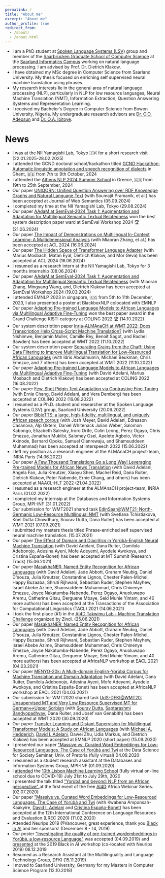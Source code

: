 ```yaml
---
permalink: /
title: "About me"
excerpt: "About me"
author_profile: true
redirect_from: 
  - /about/
  - /about.html
---
```

* I am a PhD student at <a href="https://www.lsv.uni-saarland.de/">Spoken Language Systems (LSV)</a> group and member of the <a href="https://www.graduateschool-computerscience.de/">Saarbrücken Graduate School of Computer Science</a> at the  <a href="https://saarland-informatics-campus.de/en/">Saarland Informatics Campus</a> working on natural language processing. I am advised by Prof. Dr. Dietrich Klakow. 
* I have obtained my MSc degree in Computer Science from Saarland University. My thesis focused on enriching self supervised neural machine translation using phrases.
* My research interests lie in the general area of natural language processing (NLP), particularly in NLP for low resource languages, Neural Machine Translation (NMT), Information Extraction, Question Answering Systems and Representation Learning.
* I received my Bachelor’s Degree in Computer Science from Bowen University, Nigeria. My undergraduate research advisors are <a href="https://www.researchgate.net/profile/Olajide-Adeosun">Dr. O.O. Adeosun</a> and <a href="https://scholar.google.com/citations?user=_SJ0QOoAAAAJ&hl=en">Dr. O.A. Ibitoye</a>.

News
======

* I was at the NII Yamagishi Lab, Tokyo 🇯🇵 for a short research visit (22.01.2025-28.02.2025)
* I attended the GCND doctoral school/hackathon titled <a href="https://www.gcnd.ugent.be/en/gcnd-hackathon/">GCND Hackathon: Automatic linguistic annotation and speech recognition of dialects</a> in Ghent, 🇧🇪 from  7th to 9th October, 2024
* I attended the <a href="https://athnlp.github.io/2024/index.html">Athens NLP 2024 Summer School</a> in Greece, 🇬🇷 from  19th to 25th September, 2024
* Our paper <a href="https://www.sciencedirect.com/science/article/pii/S1570826824000192">UNIQORN: Unified Question Answering over RDF Knowledge Graphs and Natural Language Text</a> (with Soumajit Pramanik, et al.) has been accepted at Journal of Web Semantics (05.09.2024)
* I completed my time at the NII Yamagishi Lab, Tokyo (29.08.2024)
* Our paper <a href="https://aclanthology.org/2024.semeval-1.114.pdf">AAdaM at SemEval-2024 Task 1: Augmentation and Adaptation for Multilingual Semantic Textual Relatedness</a> won the best system description paper ward at SemEval Workshop 2024 🏆 (21.06.2024)
* Our paper <a href="https://aclanthology.org/2024.findings-acl.438.pdf">The Impact of Demonstrations on Multilingual In-Context Learning: A Multidimensional Analysis</a> (with Miaoran Zhang, et al.) has been accepted at ACL 2024 (16.06.2024)
* Our paper <a href="https://aclanthology.org/2024.semeval-1.114.pdf">The Hidden Space of Transformer Language Adapter</a> (with Marius Mosbach, Matan Eyal, Dietrich Klakow, and Mor Geva) has been accepted at ACL 2024 (16.06.2024)
* I resumed as a research intern at the NII Yamagishi Lab, Tokyo for 3 months internship (08.06.2024)
* Our paper <a href="https://aclanthology.org/2024.semeval-1.114.pdf">AAdaM at SemEval-2024 Task 1: Augmentation and Adaptation for Multilingual Semantic Textual Relatedness</a> (with Miaoran Zhang, Mingyang Wang, and, Dietrich Klakow has been accepted at SemEval Workshop 2024 (19.03.2024)
* I attended EMNLP 2023 in singapore, 🇸🇬 from  5th to 11th December, 2023, I also presented a poster at BlackboxNLP colocated with EMNLP
* Our paper <a href="https://aclanthology.org/2022.coling-1.382.pdf">Adapting Pre-trained Language Models to African Languages via Multilingual Adaptive Fine-Tuning</a> won the best paper award in the Grand Challenge KISTI category at COLING 2022 🏆 (14.10.2022) 
* Our system description paper <a href="">Inria-ALMAnaCH at WMT 2022: Does Transcription Help Cross-Script Machine Translation?</a> (with Lydia Nishimwe, Benjamin Muller, Camille Rey, Benoît Sagot, and Rachel Bawden) has been accepted at WMT 2022 (11.10.2022)
* Our system description paper <a href="https://arxiv.org/pdf/2210.10692.pdf">Separating Grains from the Chaff: Using Data Filtering to Improve Multilingual Translation for Low-Resourced African Languages</a> (with Idris Abdulmumin, Michael Beukman, Chris Emezue, and 7 others) has been accepted at WMT 2022 (11.10.2022)
* Our paper <a href="https://aclanthology.org/2022.coling-1.382.pdf">Adapting Pre-trained Language Models to African Languages via Multilingual Adaptive Fine-Tuning</a> (with David Adelani, Marius Mosbach and Dietrich Klakow) has been accepted at COLING 2022 (16.08.2022)
* Our paper <a href="https://aclanthology.org/2022.coling-1.377.pdf">Few-Shot Pidgin Text Adaptation via Contrastive Fine-Tuning</a> (with Ernie Chang, David Adelani, and Vera Demberg) has been accepted at COLING 2022 (16.08.2022)
* I resumed as a Ph.D. student and researcher at the Spoken Language Systems (LSV) group, Saarland University (20.06.2022)
* Our paper <a href="https://arxiv.org/abs/2207.03546">BibleTTS: a large, high-fidelity, multilingual, and uniquely African speech corpus</a> (with Josh Meyer, David Adelani, Edresson Casanova, Alp Öktem, Daniel Whitenack Julian Weber, Salomon Kabongo, Elizabeth Salesky, Iroro Orife, Colin Leong, Perez Ogayo, Chris Emezue, Jonathan Mukiibi, Salomey Osei, Apelete Agbolo, Victor Akinode, Bernard Opoku, Samuel Olanrewaju, and Shamsuddeen Muhammad) has been accepted at Interspeech 2022 (15.06.2022)
* I left my position as a research engineer at the ALMAnaCH project-team, INRIA Paris (14.06.2022)
* Our paper <a href="https://aclanthology.org/2022.naacl-main.223/">A Few Thousand Translations Go a Long Way! Leveraging Pre-trained Models for African News Translation</a> (with David Adelani, Angela Fan, Julia Kreutzer, Xiaoyu Shen, Machel Reid, Dana Ruiter, Dietrich Klakow, Peter Nabende, Ernie Chang, and others) has been accepted at NAACL-HLT 2022 (21.04.2022)
* I resumed as a research engineer at the ALMAnaCH project-team, INRIA Paris (01.02.2022)
* I completed my internsip at the Databases and Information Systems Group, MPI-INF (31.01.2022)
* Our submission for WMT2021 shared task <a href="https://aclanthology.org/2021.wmt-1.44/">EdinSaar@WMT21: North-Germanic Low-Resource Multilingual NMT</a> (with Svetlana Tchistiakova, Koel Dutta Chowdhury, Sourav Dutta, Dana Ruiter) has been accepted at WMT 2021 (07.09.2021)
* I submitted my masters thesis titled Phrase-enriched self supervised neural machine translation. (15.07.2021)
* Our paper <a href="https://aclanthology.org/2021.mtsummit-research.6/">The Effect of Domain and Diacritics in Yorùbá-English Neural Machine Translation</a> (with David Adelani, Dana Ruiter, Damilola Adebonojo, Adesina Ayeni, Mofe Adeyemi, Ayodele Awokoya, and Cristina España-Bonet) has been accepted at MT Summit (Research Track) (15.06.2021) 
* Our paper <a href="https://aclanthology.org/2021.tacl-1.66/">MasakhaNER: Named Entity Recognition for African Languages</a> (with David Adelani, Jade Abbott, Graham Neubig, Daniel D'souza, Julia Kreutzer, Constantine Lignos, Chester Palen-Michel, Happy Buzaaba, Shruti Rijhwani, Sebastian Ruder, Stephen Mayhew, Israel Abebe Azime, Shamsuddeen Muhammad, Chris Chinenye Emezue, Joyce Nakatumba-Nabende, Perez Ogayo, Anuoluwapo Aremu, Catherine Gitau, Derguene Mbaye, Seid Muhie Yimam, and 40 more authors) has been accepted at the Transactions of the Association for Computational Linguistics (TACL) 2021 (14.06.2021) 
* I took the first place (#1) in the <a href="https://zindi.africa/competitions/ai4d-takwimu-lab-machine-translation-challenge">AI4D Takwimu Lab - Machine Translation Challenge</a> organized by Zindi. (25.06.2021)
* Our paper <a href="https://arxiv.org/abs/2103.11811">MasakhaNER: Named Entity Recognition for African Languages</a> (with David Adelani, Jade Abbott, Graham Neubig, Daniel D'souza, Julia Kreutzer, Constantine Lignos, Chester Palen-Michel, Happy Buzaaba, Shruti Rijhwani, Sebastian Ruder, Stephen Mayhew, Israel Abebe Azime, Shamsuddeen Muhammad, Chris Chinenye Emezue, Joyce Nakatumba-Nabende, Perez Ogayo, Anuoluwapo Aremu, Catherine Gitau, Derguene Mbaye, Seid Muhie Yimam, and 40 more authors) has been accepted at AfricaNLP workshop at EACL 2021 (04.03.2021)
* Our paper <a href="https://arxiv.org/abs/2103.08647">MENYO-20k: A Multi-domain English-Yorùbá Corpus for Machine Translation and Domain Adaptation</a> (with David Adelani, Dana Ruiter, Damilola Adebonojo, Adesina Ayeni, Mofe Adeyemi, Ayodele Awokoya, and Cristina España-Bonet) has been accepted at AfricaNLP workshop at EACL 2021 (04.03.2021)
* Our submission for WMT2020 shared task <a href="https://aclanthology.org/2020.wmt-1.129.pdf">UdS-DFKI@WMT20: Unsupervised MT and Very Low Resource Supervised MT for
German↔Upper Sorbian</a> (with <a href="">Sourav Dutta</a>, <a href="">Saptarashmi Bandyopadhyay</a>, Dana
Ruiter, and Josef van Genabith) has been accepted at WMT 2020 (30.09.2020) 
* Our paper <a href="https://aclanthology.org/2020.emnlp-main.204/">Transfer Learning and Distant Supervision for Multilingual Transformer Models: A Study on African Languages</a> (with <a href="https://michael-hedderich.de/">Michael A. Hedderich</a>, <a href="https://dadelani.github.io/">David I. Adelani</a>, Dawei Zhu, Udia Markus, and Dietrich Klakow) has been accepted at EMNLP 2020 (short paper) (15.09.2020) 
* I presented our paper <a href = "https://aclanthology.org/2020.lrec-1.335/">"Massive vs. Curated Word Embeddings for Low-Resourced Languages. The Case of Yorùbá and Twi</a> at the Data Science for Society Seminar, Univ. of Pretoria (fully virtual) 04.09.2020
* I resumed as a student research assistant at the Databases and Information Systems Group, MPI-INF (01.09.2020)
* I <a href=" ajesujoba.github.io/files/Certificate LxMLS2020.pdf">attended</a> the <a href="http://lxmls.it.pt/2020">10th Lisbon Machine Learning School</a> (fully virtual on-line school due to COVID-19) July 21st to July 29th, 2020
* I presented the talk titled <a href=" ajesujoba.github.io/files/ai4d_webinar_NLP.pdf">"Yorùbá and beyond: NLP from an African perspective" </a> at the first event of the free <a href="https://ai4d.ai/">AI4D</a> Africa Webinar Series. (02.07.2020)
* Our paper <a href = "https://aclanthology.org/2020.lrec-1.335/">"Massive vs. Curated Word Embeddings for Low-Resourced Languages. The Case of Yorùbá and Twi</a> (with Kwabena Amponsah-Kaakyire, <a href="https://dadelani.github.io/">David I. Adelani</a> and <a href="https://www.cs.upc.edu/~cristinae">Cristina España-Bonet</a>) has been accepted at the 12th International Conference on Language Resources and Evaluation (LREC 2020) (11.02.2020) 
* Attended Neurips 2019 @Vancouver, great experience, thank you <a href="https://blackinai.github.io/">Black in AI</a> and her sponsors! (December 8 - 14, 2019) 
* Our poster <a href=" ajesujoba.github.io/files/Black_in_AI.pdf">"Investigating the quality of pre-trained wordembeddings in Yorùbá, a low-resource Language"</a> was accepted (04.09.2019) and <a href=" ajesujoba.github.io/images/IMG_2203.JPG">presented</a> at the 2019 Black in AI workshop (co-located with Neurips 2019) 08.12.2019
* Resumed as a Research Assistant at the Multilinguality and Language Technology Group, DFKI (15.11.2019)
* I moved to Saarland University, Germany for my Masters in Computer Science Program (12.10.2018)
